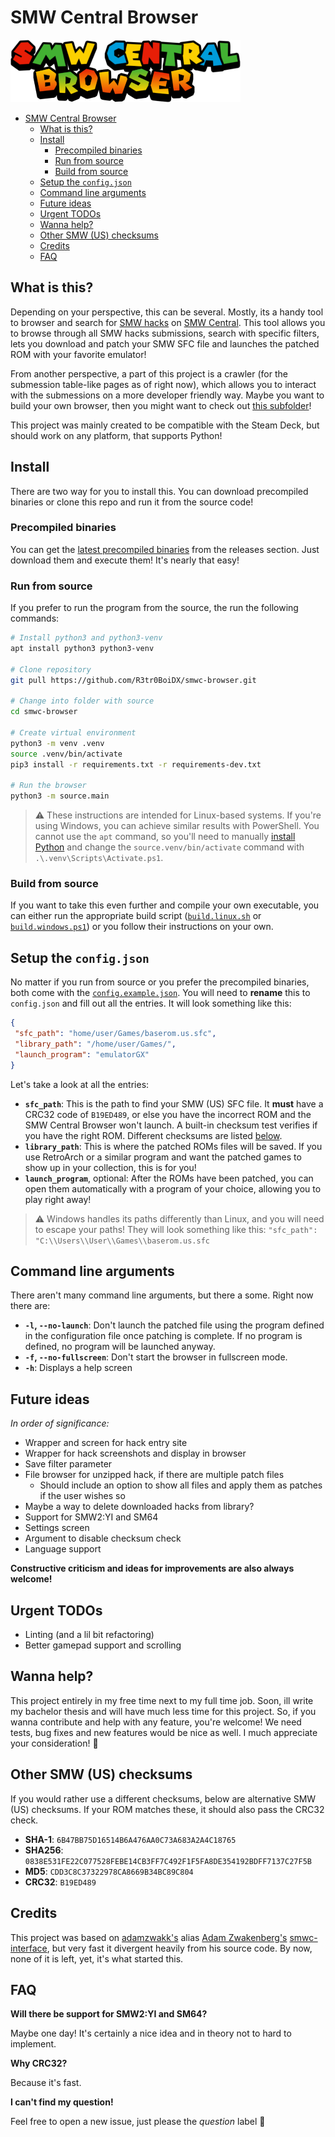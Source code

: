 # SMW Central Browser

![SMW Central Browser Logo](media/images/logo.png)

- [SMW Central Browser](#smw-central-browser)
  - [What is this?](#what-is-this)
  - [Install](#install)
    - [Precompiled binaries](#precompiled-binaries)
    - [Run from source](#run-from-source)
    - [Build from source](#build-from-source)
  - [Setup the `config.json`](#setup-the-configjson)
  - [Command line arguments](#command-line-arguments)
  - [Future ideas](#future-ideas)
  - [Urgent TODOs](#urgent-todos)
  - [Wanna help?](#wanna-help)
  - [Other SMW (US) checksums](#other-smw-us-checksums)
  - [Credits](#credits)
  - [FAQ](#faq)

## What is this?

Depending on your perspective, this can be several. Mostly, its a handy tool to browser and search for [SMW hacks](https://www.smwcentral.net/?p=section&s=smwhacks) on [SMW Central](https://www.smwcentral.net/). This tool allows you to browse through all SMW hacks submissions, search with specific filters, lets you download and patch your SMW SFC file and launches the patched ROM with your favorite emulator!

From another perspective, a part of this project is a crawler (for the submession table-like pages as of right now), which allows you to interact with the submessions on a more developer friendly way. Maybe you want to build your own browser, then you might want to check out [this subfolder](source/smwc)!

This project was mainly created to be compatible with the Steam Deck, but should work on any platform, that supports Python!

## Install

There are two way for you to install this. You can download precompiled binaries or clone this repo and run it from the source code!

### Precompiled binaries

You can get the [latest precompiled binaries](https://github.com/R3tr0BoiDX/smwc-browser/releases/latest) from the releases section. Just download them and execute them! It's nearly that easy!

### Run from source

If you prefer to run the program from the source, the run the following commands:

```bash
# Install python3 and python3-venv
apt install python3 python3-venv

# Clone repository
git pull https://github.com/R3tr0BoiDX/smwc-browser.git

# Change into folder with source
cd smwc-browser

# Create virtual environment
python3 -m venv .venv
source .venv/bin/activate
pip3 install -r requirements.txt -r requirements-dev.txt

# Run the browser
python3 -m source.main
```

> :warning: These instructions are intended for Linux-based systems. If you're using Windows, you can achieve similar results with PowerShell. You cannot use the `apt` command, so you'll need to manually [install Python](https://www.python.org/downloads/windows/) and change the `source.venv/bin/activate` command with `.\.venv\Scripts\Activate.ps1`.

### Build from source

If you want to take this even further and compile your own executable, you can either run the appropriate build script ([`build.linux.sh`](build.linux.sh) or [`build.windows.ps1`](build.windows.ps1)) or you follow their instructions on your own.

## Setup the `config.json`

No matter if you run from source or you prefer the precompiled binaries, both come with the [`config.example.json`](https://github.com/R3tr0BoiDX/smwc-browser/blob/master/config.example.json). You will need to **rename** this to `config.json` and fill out all the entries. It will look something like this:

```json
{
 "sfc_path": "home/user/Games/baserom.us.sfc",
 "library_path": "/home/user/Games/",
 "launch_program": "emulatorGX"
}
```

Let's take a look at all the entries:

- **`sfc_path`**: This is the path to find your SMW (US) SFC file. It **must** have a CRC32 code of `B19ED489`, or else you have the incorrect ROM and the SMW Central Browser won't launch. A built-in checksum test verifies if you have the right ROM. Different checksums are listed [below](#other-smw-us-checksums).
- **`library_path`**: This is where the patched ROMs files will be saved. If you use RetroArch or a similar program and want the patched games to show up in your collection, this is for you!
- **`launch_program`**, optional: After the ROMs have been patched, you can open them automatically with a program of your choice, allowing you to play right away!

> :warning: Windows handles its paths differently than Linux, and you will need to escape your paths! They will look something like this: `"sfc_path": "C:\\Users\\User\\Games\\baserom.us.sfc`

## Command line arguments

There aren't many command line arguments, but there a some. Right now there are:

- **`-l`, `--no-launch`**: Don't launch the patched file using the program defined in the configuration file once patching is complete. If no program is defined, no program will be launched anyway.
- **`-f`, `--no-fullscreen`**: Don't start the browser in fullscreen mode.
- **`-h`**: Displays a help screen

## Future ideas

*In order of significance:*

- Wrapper and screen for hack entry site
- Wrapper for hack screenshots and display in browser
- Save filter parameter
- File browser for unzipped hack, if there are multiple patch files
  - Should include an option to show all files and apply them as patches if the user wishes so
- Maybe a way to delete downloaded hacks from library?
- Support for SMW2:YI and SM64
- Settings screen
- Argument to disable checksum check
- Language support

**Constructive criticism and ideas for improvements are also always welcome!**

## Urgent TODOs

- Linting (and a lil bit refactoring)
- Better gamepad support and scrolling

## Wanna help?

This project entirely in my free time next to my full time job. Soon, ill write my bachelor thesis and will have much less time for this project. So, if you wanna contribute and help with any feature, you're welcome! We need tests, bug fixes and new features would be nice as well. I much appreciate your consideration! :slightly_smiling_face:

## Other SMW (US) checksums

If you would rather use a different checksums, below are alternative SMW (US) checksums. If your ROM matches these, it should also pass the CRC32 check.

- **SHA-1**: `6B47BB75D16514B6A476AA0C73A683A2A4C18765`
- **SHA256**: `0838E531FE22C077528FEBE14CB3FF7C492F1F5FA8DE354192BDFF7137C27F5B`
- **MD5**: `CDD3C8C37322978CA8669B34BC89C804`
- **CRC32**: `B19ED489`

## Credits

This project was based on [adamzwakk's](https://github.com/adamzwakk) alias [Adam Zwakenberg's](https://www.adamzwakk.com/) [smwc-interface](https://github.com/adamzwakk/smwc-interface), but very fast it divergent heavily from his source code. By now, none of it is left, yet, it's what started this.

## FAQ

**Will there be support for SMW2:YI and SM64?**

Maybe one day! It's certainly a nice idea and in theory not to hard to implement.

**Why CRC32?**

Because it's fast.

**I can't find my question!**

Feel free to open a new issue, just please the *question* label :slightly_smiling_face:
